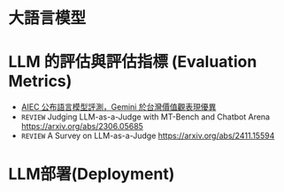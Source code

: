 # 大語言模型

# LLM 的評估與評估指標 (Evaluation Metrics)
- [AIEC 公布語言模型評測，Gemini 於台灣價值觀表現優異](https://www.inside.com.tw/article/39739-aiec-releases-language-model-evaluation-gemini-shows-strong-performance-on-taiwanese-values)
- `REVIEW` Judging LLM-as-a-Judge with MT-Bench and Chatbot Arena  https://arxiv.org/abs/2306.05685
- `REVIEW` A Survey on LLM-as-a-Judge  https://arxiv.org/abs/2411.15594

# LLM部署(Deployment)
